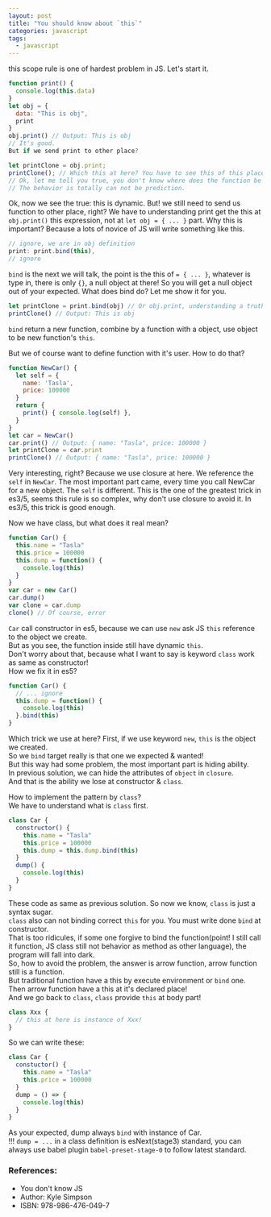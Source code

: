 ```yaml
---
layout: post
title: "You should know about `this`"
categories: javascript
tags:
  - javascript
---
```


this scope rule is one of hardest problem in JS. Let's start it.

```js
function print() {
  console.log(this.data)
}
let obj = {
  data: "This is obj",
  print
}
obj.print() // Output: This is obj
// It's good.
But if we send print to other place?

let printClone = obj.print;
printClone(); // Which this at here? You have to see this of this place then you will know
// Ok, let me tell you true, you don't know where does the function be send, so you also can't know which this at there.
// The behavior is totally can not be prediction.
```

Ok, now we see the true: this is dynamic. But! we still need to send us function to other place, right? We have to understanding print get the this at `obj.print()` this expression, not at `let obj = { ... }` part. Why this is important? Because a lots of novice of JS will write something like this.

```js
// ignore, we are in obj definition
print: print.bind(this),
// ignore
```

`bind` is the next we will talk, the point is the this of `= { ... }`, whatever is type in, there is only `{}`,
a null object at there! So you will get a null object out of your expected. What does bind do? Let me show it for you.

```js
let printClone = print.bind(obj) // Or obj.print, understanding a truth: function has no relation with any object before we bind(and some other operation) it.
printClone() // Output: This is obj
```

`bind` return a new function, combine by a function with a object, use object to be new function's `this`.

But we of course want to define function with it's user. How to do that?

```js
function NewCar() {
  let self = {
    name: 'Tasla',
    price: 100000
  }
  return {
    print() { console.log(self) },
  }
}
let car = NewCar()
car.print() // Output: { name: "Tasla", price: 100000 }
let printClone = car.print
printClone() // Output: { name: "Tasla", price: 100000 }
```

Very interesting, right? Because we use closure at here. We reference the `self` in `NewCar`. The most important part came, every time you call NewCar for a new object. The `self` is different. This is the one of the greatest trick in es3/5, seems this rule is so complex, why don't use closure to avoid it. In es3/5, this trick is good enough.

Now we have class, but what does it real mean?

```javascript
function Car() {
  this.name = "Tasla"
  this.price = 100000
  this.dump = function() {
    console.log(this)
  }
}
var car = new Car()
car.dump()
var clone = car.dump
clone() // Of course, error
```

`Car` call constructor in es5, because we can use `new` ask JS `this` reference to the object we create.<br>
But as you see, the function inside still have dynamic `this`.<br>
Don't worry about that, because what I want to say is keyword `class` work as same as constructor!<br>
How we fix it in es5?

```javascript
function Car() {
  // ... ignore
  this.dump = function() {
    console.log(this)
  }.bind(this)
}
```

Which trick we use at here? First, if we use keyword `new`, `this` is the object we created.<br>
So we `bind` target really is that one we expected & wanted!<br>
But this way had some problem, the most important part is hiding ability.<br>
In previous solution, we can hide the attributes of `object` in `closure`.<br>
And that is the ability we lose at constructor & `class`.<br>

How to implement the pattern by `class`?<br>
We have to understand what is `class` first.<br>

```javascript
class Car {
  constructor() {
    this.name = "Tasla"
    this.price = 100000
    this.dump = this.dump.bind(this)
  }
  dump() {
    console.log(this)
  }
}
```

These code as same as previous solution. So now we know, `class` is just a syntax sugar.<br>
`class` also can not binding correct `this` for you. You must write done `bind` at constructor.<br>
That is too ridicules, if some one forgive to bind the function(point! I still call it function,
JS class still not behavior as method as other language), the program will fall into dark.<br>
So, how to avoid the problem, the answer is arrow function, arrow function still is a function.<br>
But traditional function have a this by execute environment or `bind` one.<br>
Then arrow function have a this at it's declared place!<br>
And we go back to `class`, `class` provide `this` at body part!<br>

```javascript
class Xxx {
  // this at here is instance of Xxx!
}
```

So we can write these:

```javascript
class Car {
  constuctor() {
    this.name = "Tasla"
    this.price = 100000
  }
  dump = () => {
    console.log(this)
  }
}
```

As your expected, dump always `bind` with instance of Car.<br>
!!! `dump = ...` in a class definition is esNext(stage3) standard, you can always use babel plugin `babel-preset-stage-0` to follow latest standard.

### References:

- You don't know JS
- Author: Kyle Simpson
- ISBN: 978-986-476-049-7